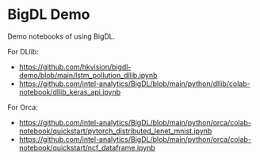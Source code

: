 # BigDL Demo
Demo notebooks of using BigDL.

For DLlib:
- https://github.com/hkvision/bigdl-demo/blob/main/lstm_pollution_dllib.ipynb
- https://github.com/intel-analytics/BigDL/blob/main/python/dllib/colab-notebook/dllib_keras_api.ipynb

For Orca:
- https://github.com/intel-analytics/BigDL/blob/main/python/orca/colab-notebook/quickstart/pytorch_distributed_lenet_mnist.ipynb
- https://github.com/intel-analytics/BigDL/blob/main/python/orca/colab-notebook/quickstart/ncf_dataframe.ipynb
